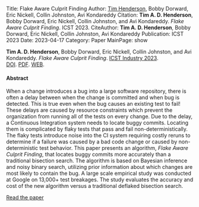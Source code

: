 Title: Flake Aware Culprit Finding
Author: <a href="http://hackthology.com">Tim Henderson</a>, Bobby Dorward, Eric Nickell, Collin Johnston, Avi Kondareddy
Citation: <strong>Tim A. D. Henderson</strong>, Bobby Dorward, Eric Nickell, Collin Johnston, and Avi Kondareddy. <i>Flake Aware Culprit Finding</i>. ICST 2023.
CiteAuthor: <strong>Tim A. D. Henderson</strong>, Bobby Dorward, Eric Nickell, Collin Johnston, Avi Kondareddy
Publication: ICST 2023
Date: 2023-04-17
Category: Paper
MainPage: show


**Tim A. D. Henderson**, Bobby Dorward, Eric Nickell, Collin Johnston, and Avi Kondareddy.
*Flake Aware Culprit Finding*.  [ICST Industry 2023](https://conf.researchr.org/home/icst-2023).
<br/>
[DOI](http://tba).
[PDF]({static}/pdfs/icst-2023.pdf).
[WEB]({filename}/papers/2023-icst.md).

#### Abstract

When a change introduces a bug into a large software repository, there is
often a delay between when the change is committed and when bug is detected.
This is true even when the bug causes an existing test to fail! These delays
are caused by resource constraints which prevent the organization from running
all of the tests on every change. Due to the delay, a Continuous Integration
system needs to locate buggy commits. Locating them is complicated by flaky
tests that pass and fail non-deterministically. The flaky tests introduce
noise into the CI system requiring costly reruns to determine if a failure was
caused by a bad code change or caused by non-deterministic test behavior. This
paper presents an algorithm, *Flake Aware Culprit Finding*, that locates
buggy commits more accurately than a traditional bisection search. The
algorithm is based on Bayesian inference and noisy binary search, utilizing
prior information about which changes are most likely to contain the bug. A
large scale empirical study was conducted at Google on 13,000+ test breakages.
The study evaluates the accuracy and cost of the new algorithm versus a
traditional deflaked bisection search.

[Read the paper]({static}/pdfs/icst-2023.pdf)
